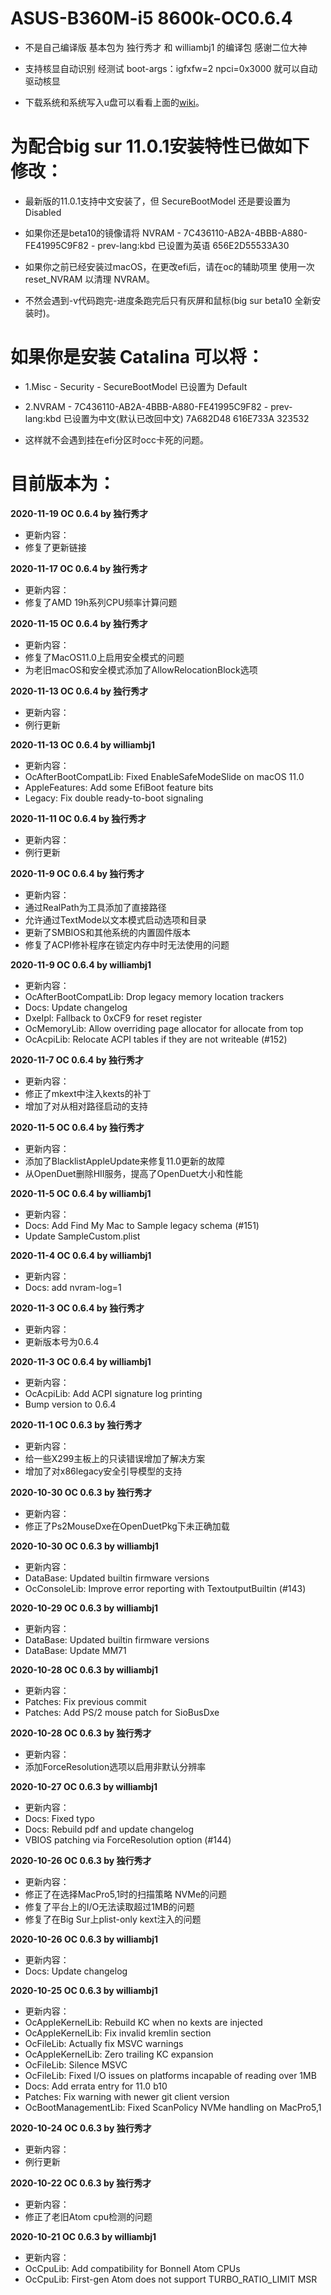 # ASUS-B360M-i5 8600k-OC0.6.4

- 不是自己编译版 基本包为 独行秀才 和 williambj1 的编译包 感谢二位大神

- 支持核显自动识别 经测试 boot-args：igfxfw=2 npci=0x3000 就可以自动驱动核显

- 下载系统和系统写入u盘可以看看上面的[wiki](https://gitee.com/k2y1982/opencore/wikis)。

# **为配合big sur 11.0.1安装特性已做如下修改：** 

- 最新版的11.0.1支持中文安装了，但 SecureBootModel 还是要设置为 Disabled

- 如果你还是beta10的镜像请将 NVRAM - 7C436110-AB2A-4BBB-A880-FE41995C9F82 - prev-lang:kbd 已设置为英语 656E2D55533A30

- 如果你之前已经安装过macOS，在更改efi后，请在oc的辅助项里 使用一次 reset_NVRAM 以清理 NVRAM。

- 不然会遇到-v代码跑完-进度条跑完后只有灰屏和鼠标(big sur beta10 全新安装时)。

# **如果你是安装 Catalina 可以将：** 

- 1.Misc - Security - SecureBootModel 已设置为 Default

- 2.NVRAM - 7C436110-AB2A-4BBB-A880-FE41995C9F82 - prev-lang:kbd 已设置为中文(默认已改回中文) 7A682D48 616E733A 323532

- 这样就不会遇到挂在efi分区时occ卡死的问题。

# **目前版本为：** 

 **2020-11-19 OC 0.6.4 by 独行秀才**

- 更新内容：
- 修复了更新链接

 **2020-11-17 OC 0.6.4 by 独行秀才**

- 更新内容：
- 修复了AMD 19h系列CPU频率计算问题

 **2020-11-15 OC 0.6.4 by 独行秀才**

- 更新内容：
- 修复了MacOS11.0上启用安全模式的问题
- 为老旧macOS和安全模式添加了AllowRelocationBlock选项

 **2020-11-13 OC 0.6.4 by 独行秀才**

- 更新内容：
- 例行更新

 **2020-11-13 OC 0.6.4 by williambj1**

- 更新内容：
- OcAfterBootCompatLib: Fixed EnableSafeModeSlide on macOS 11.0
- AppleFeatures: Add some EfiBoot feature bits
- Legacy: Fix double ready-to-boot signaling

 **2020-11-11 OC 0.6.4 by 独行秀才**

- 更新内容：
- 例行更新

 **2020-11-9 OC 0.6.4 by 独行秀才**

- 更新内容：
- 通过RealPath为工具添加了直接路径
- 允许通过TextMode以文本模式启动选项和目录
- 更新了SMBIOS和其他系统的内置固件版本
- 修复了ACPI修补程序在锁定内存中时无法使用的问题

 **2020-11-9 OC 0.6.4 by williambj1**

- 更新内容：
- OcAfterBootCompatLib: Drop legacy memory location trackers
- Docs: Update changelog
- DxeIpl: Fallback to 0xCF9 for reset register
- OcMemoryLib: Allow overriding page allocator for allocate from top
- OcAcpiLib: Relocate ACPI tables if they are not writeable (#152)

 **2020-11-7 OC 0.6.4 by 独行秀才**

- 更新内容：
- 修正了mkext中注入kexts的补丁
- 增加了对从相对路径启动的支持

 **2020-11-5 OC 0.6.4 by 独行秀才**

- 更新内容：
- 添加了BlacklistAppleUpdate来修复11.0更新的故障
- 从OpenDuet删除HII服务，提高了OpenDuet大小和性能

 **2020-11-5 OC 0.6.4 by williambj1**

- 更新内容：
- Docs: Add Find My Mac to Sample legacy schema (#151)
- Update SampleCustom.plist

 **2020-11-4 OC 0.6.4 by williambj1**

- 更新内容：
- Docs: add nvram-log=1

 **2020-11-3 OC 0.6.4 by 独行秀才**

- 更新内容：
- 更新版本号为0.6.4

 **2020-11-3 OC 0.6.4 by williambj1**

- 更新内容：
- OcAcpiLib: Add ACPI signature log printing
- Bump version to 0.6.4

 **2020-11-1 OC 0.6.3 by 独行秀才**

- 更新内容：
- 给一些X299主板上的只读错误增加了解决方案
- 增加了对x86legacy安全引导模型的支持

 **2020-10-30 OC 0.6.3 by 独行秀才**

- 更新内容：
- 修正了Ps2MouseDxe在OpenDuetPkg下未正确加载

 **2020-10-30 OC 0.6.3 by williambj1**

- 更新内容：
- DataBase: Updated builtin firmware versions
- OcConsoleLib: Improve error reporting with TextoutputBuiltin (#143)

 **2020-10-29 OC 0.6.3 by williambj1**

- 更新内容：
- DataBase: Updated builtin firmware versions
- DataBase: Update MM71

 **2020-10-28 OC 0.6.3 by williambj1**

- 更新内容：
- Patches: Fix previous commit
- Patches: Add PS/2 mouse patch for SioBusDxe

 **2020-10-28 OC 0.6.3 by 独行秀才**

- 更新内容：
- 添加ForceResolution选项以启用非默认分辨率

 **2020-10-27 OC 0.6.3 by williambj1**

- 更新内容：
- Docs: Fixed typo
- Docs: Rebuild pdf and update changelog
- VBIOS patching via ForceResolution option (#144)

 **2020-10-26 OC 0.6.3 by 独行秀才**

- 更新内容：
- 修正了在选择MacPro5,1时的扫描策略 NVMe的问题
- 修复了平台上的I/O无法读取超过1MB的问题
- 修复了在Big Sur上plist-only kext注入的问题

 **2020-10-26 OC 0.6.3 by williambj1**

- 更新内容：
- Docs: Update changelog

 **2020-10-25 OC 0.6.3 by williambj1**

- 更新内容：
- OcAppleKernelLib: Rebuild KC when no kexts are injected
- OcAppleKernelLib: Fix invalid kremlin section
- OcFileLib: Actually fix MSVC warnings
- OcAppleKernelLib: Zero trailing KC expansion
- OcFileLib: Silence MSVC
- OcFileLib: Fixed I/O issues on platforms incapable of reading over 1MB
- Docs: Add errata entry for 11.0 b10
- Patches: Fix warning with newer git client version
- OcBootManagementLib: Fixed ScanPolicy NVMe handling on MacPro5,1

 **2020-10-24 OC 0.6.3 by 独行秀才**

- 更新内容：
- 例行更新

 **2020-10-22 OC 0.6.3 by 独行秀才**

- 更新内容：
- 修正了老旧Atom cpu检测的问题

 **2020-10-21 OC 0.6.3 by williambj1**

- 更新内容：
- OcCpuLib: Add compatibility for Bonnell Atom CPUs
- OcCpuLib: First-gen Atom does not support TURBO_RATIO_LIMIT MSR
